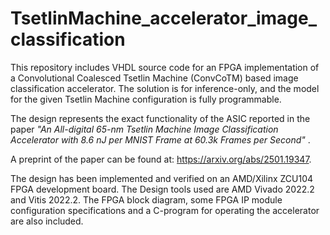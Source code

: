 # TsetlinMachine_accelerator_image_classification
This repository includes VHDL source code for an FPGA implementation of a Convolutional Coalesced Tsetlin Machine (ConvCoTM) based image classification accelerator. The solution is for inference-only, and the model for the given Tsetlin Machine configuration is fully programmable.

The design represents the exact functionality of the ASIC reported in the paper  <i>"An All-digital 65-nm Tsetlin Machine Image Classification Accelerator with 8.6 nJ per MNIST Frame at 60.3k Frames per Second" </i>.

A preprint of the paper can be found at: https://arxiv.org/abs/2501.19347.

The design has been implemented and verified on an AMD/Xilinx ZCU104 FPGA development board. The Design tools used are AMD Vivado 2022.2 and Vitis 2022.2. The FPGA block diagram, some FPGA IP module configuration specifications and a C-program for operating the accelerator are also included.

